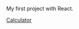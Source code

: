 My first project with React.

<a href='https://calculator-carmen.netlify.app/' target="blank">Calculator</a>
